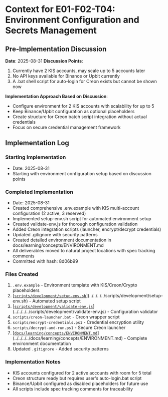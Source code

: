 # Context for E01-F02-T04: Environment Configuration and Secrets Management

## Pre-Implementation Discussion

**Date**: 2025-08-31
**Discussion Points**:

1. Currently have 2 KIS accounts, may scale up to 5 accounts later
2. No API keys available for Binance or Upbit currently
3. A .bat shell script for auto-login for Creon exists but cannot be shown now

**Implementation Approach Based on Discussion**:

- Configure environment for 2 KIS accounts with scalability for up to 5
- Keep Binance/Upbit configuration as optional placeholders
- Create structure for Creon batch script integration without actual credentials
- Focus on secure credential management framework

## Implementation Log

### Starting Implementation

- Date: 2025-08-31
- Starting with environment configuration setup based on discussion points

### Completed Implementation

- Date: 2025-08-31
- Created comprehensive .env.example with KIS multi-account configuration (2 active, 3 reserved)
- Implemented setup-env.sh script for automated environment setup
- Created validate-env.js for thorough configuration validation
- Added Creon integration scripts (launcher, encrypt/decrypt credentials)
- Updated .gitignore with security patterns
- Created detailed environment documentation in docs/learning/concepts/ENVIRONMENT.md
- All deliverables moved to natural project locations with spec tracking comments
- Committed with hash: 8d06b99

### Files Created

1. `.env.example` - Environment template with KIS/Creon/Crypto placeholders
2. [[`scripts/development/setup-env.sh`](../../../../scripts/development/setup-env.sh)](../../../../scripts/development/setup-env.sh) - Automated setup script
3. [[`scripts/development/validate-env.js`](../../../../scripts/development/validate-env.js)](../../../../scripts/development/validate-env.js) - Configuration validator
4. `scripts/creon-launcher.bat` - Creon wrapper script
5. `scripts/encrypt-credentials.ps1` - Credential encryption utility
6. `scripts/decrypt-and-run.ps1` - Secure Creon launcher
7. [[`docs/learning/concepts/ENVIRONMENT.md`](../../../../docs/learning/concepts/ENVIRONMENT.md)](../../../../docs/learning/concepts/ENVIRONMENT.md) - Complete environment documentation
8. Updated `.gitignore` - Added security patterns

### Implementation Notes

- KIS accounts configured for 2 active accounts with room for 5 total
- Creon structure ready but requires user's auto-login.bat script
- Binance/Upbit configured as disabled placeholders for future use
- All scripts include spec tracking comments for traceability
